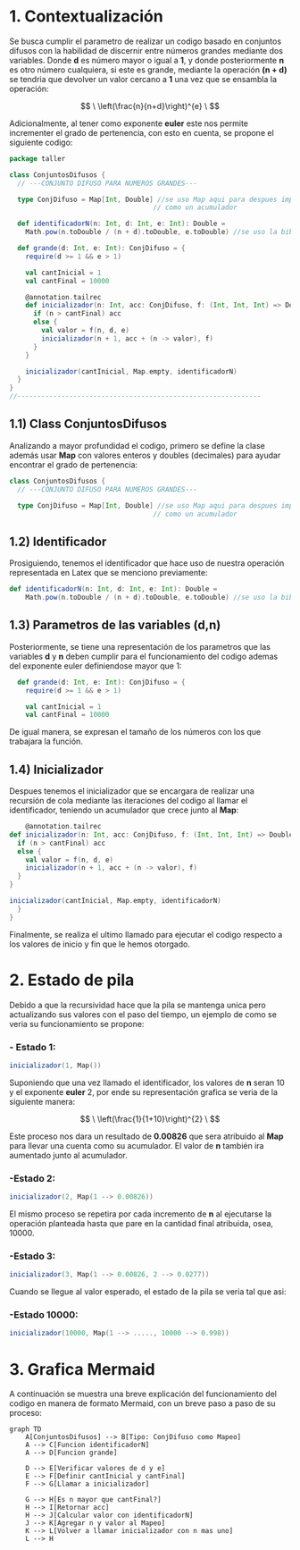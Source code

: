 # 1. Contextualización

Se busca cumplir el parametro de realizar un codigo
basado en conjuntos difusos con la habilidad de discernir
entre números grandes mediante dos variables. Donde **d**
es número mayor o igual a **1**, y donde posteriormente
**n** es otro número cualquiera, si este es grande,
mediante la operación **(n + d)** se tendria que devolver
un valor cercano a **1** una vez que se ensambla la operación:

$$
\
\left(\frac{n}{n+d}\right)^{e}
\
$$

Adicionalmente, al tener como exponente **euler** este nos permite
incrementer el grado de pertenencia, con esto en cuenta, se
propone el siguiente codigo:

```scala
package taller

class ConjuntosDifusos {
  // ---CONJUNTO DIFUSO PARA NUMEROS GRANDES---

  type ConjDifuso = Map[Int, Double] //se uso Map aqui para despues implementarlo
                                    // como un acumulador

  def identificadorN(n: Int, d: Int, e: Int): Double =
    Math.pow(n.toDouble / (n + d).toDouble, e.toDouble) //se uso la biblioteca Math en este caso

  def grande(d: Int, e: Int): ConjDifuso = {
    require(d >= 1 && e > 1)

    val cantInicial = 1
    val cantFinal = 10000

    @annotation.tailrec
    def inicializador(n: Int, acc: ConjDifuso, f: (Int, Int, Int) => Double): ConjDifuso = {
      if (n > cantFinal) acc
      else {
        val valor = f(n, d, e)
        inicializador(n + 1, acc + (n -> valor), f)
      }
    }

    inicializador(cantInicial, Map.empty, identificadorN)
  }
}
//-------------------------------------------------------------
```
## 1.1) Class ConjuntosDifusos

Analizando a mayor profundidad el codigo, primero se define
la clase además usar **Map** con valores enteros y doubles (decimales) para
ayudar encontrar el grado de pertenencia:

```scala
class ConjuntosDifusos {
  // ---CONJUNTO DIFUSO PARA NUMEROS GRANDES---

  type ConjDifuso = Map[Int, Double] //se uso Map aqui para despues implementarlo
                                    // como un acumulador
```

## 1.2) Identificador

Prosiguiendo, tenemos el identificador que hace uso de nuestra
operación representada en Latex que se menciono previamente:

```scala
def identificadorN(n: Int, d: Int, e: Int): Double =
    Math.pow(n.toDouble / (n + d).toDouble, e.toDouble) //se uso la biblioteca Math en este caso
```

## 1.3) Parametros de las variables (d,n)

Posteriormente, se tiene una representación de los
parametros que las variables **d** y **n** deben cumplir
para el funcionamiento del codigo ademas del exponente 
euler definiendose mayor que 1:

```scala
  def grande(d: Int, e: Int): ConjDifuso = {
    require(d >= 1 && e > 1)

    val cantInicial = 1
    val cantFinal = 10000
```

De igual manera, se expresan el tamaño de los números con los 
que trabajara la función.

## 1.4) Inicializador

Despues tenemos el inicializador que se encargara de 
realizar una recursión de cola mediante las iteraciones del 
codigo al llamar el identificador, teniendo un acumulador que 
crece junto al **Map**:

```scala
    @annotation.tailrec
def inicializador(n: Int, acc: ConjDifuso, f: (Int, Int, Int) => Double): ConjDifuso = {
  if (n > cantFinal) acc
  else {
    val valor = f(n, d, e)
    inicializador(n + 1, acc + (n -> valor), f)
  }
}

inicializador(cantInicial, Map.empty, identificadorN)
  }
}
```
Finalmente, se realiza el ultimo llamado para ejecutar el codigo 
respecto a los valores de inicio y fin que le hemos otorgado.

# 2. Estado de pila

Debido a que la recursividad hace que la pila se mantenga unica 
pero actualizando sus valores con el paso del tiempo, un ejemplo de
como se veria su funcionamiento se propone:

### - Estado 1:

```scala
inicializador(1, Map())
```

Suponiendo que una vez llamado el identificador, los valores de **n** seran
10 y el exponente **euler** 2, por ende su representación grafica
se veria de la siguiente manera:

$$
\
\left(\frac{1}{1+10}\right)^{2}
\
$$

Este proceso nos dara un resultado de **0.00826** que sera
atribuido al **Map** para llevar una cuenta como su acumulador. 
El valor de **n** también ira aumentado junto al acumulador.

### -Estado 2:

```scala
inicializador(2, Map(1 --> 0.00826))
```

El mismo proceso se repetira por cada incremento de **n** al ejecutarse
la operación planteada hasta que pare en la cantidad final
atribuida, osea, 10000.

### -Estado 3:

```scala
inicializador(3, Map(1 --> 0.00826, 2 --> 0.0277))
```

Cuando se llegue al valor esperado, el estado de la pila se
veria tal que asi:

### -Estado 10000:

```scala
inicializador(10000, Map(1 --> ....., 10000 --> 0.998))
```

# 3. Grafica Mermaid

A continuación se muestra una breve explicación del funcionamiento
del codigo en manera de formato Mermaid, con un breve
paso a paso de su proceso:

```mermaid
graph TD
    A[ConjuntosDifusos] --> B[Tipo: ConjDifuso como Mapeo]
    A --> C[Funcion identificadorN]
    A --> D[Funcion grande]

    D --> E[Verificar valores de d y e]
    E --> F[Definir cantInicial y cantFinal]
    F --> G[Llamar a inicializador]

    G --> H[Es n mayor que cantFinal?]
    H --> I[Retornar acc]
    H --> J[Calcular valor con identificadorN]
    J --> K[Agregar n y valor al Mapeo]
    K --> L[Volver a llamar inicializador con n mas uno]
    L --> H
```